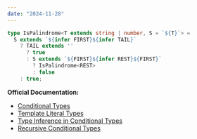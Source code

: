 ```yaml
---
date: "2024-11-28"
---
```

```ts
type IsPalindrome<T extends string | number, S = `${T}`> = 
  S extends `${infer FIRST}${infer TAIL}`
    ? TAIL extends '' 
      ? true
      : S extends `${FIRST}${infer REST}${FIRST}`
        ? IsPalindrome<REST>
        : false
    : true;
```

**Official Documentation:**
- [Conditional Types](https://www.typescriptlang.org/docs/handbook/2/conditional-types.html)
- [Template Literal Types](https://www.typescriptlang.org/docs/handbook/release-notes/typescript-4-1.html#template-literal-types)
- [Type Inference in Conditional Types](https://www.typescriptlang.org/docs/handbook/2/conditional-types.html#inferring-within-conditional-types)
- [Recursive Conditional Types](https://www.typescriptlang.org/docs/handbook/release-notes/typescript-4-1.html#recursive-conditional-types)











